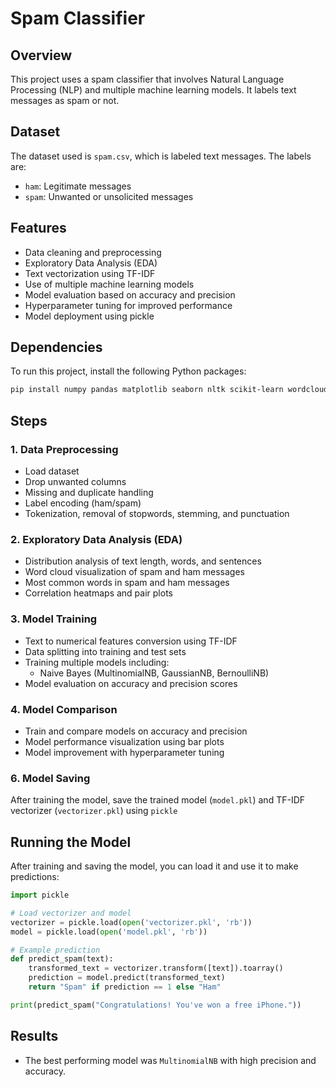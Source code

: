 # Spam Classifier

## Overview
This project uses a spam classifier that involves Natural Language Processing (NLP) and multiple machine learning models. It labels text messages as spam or not.

## Dataset
The dataset used is `spam.csv`, which is labeled text messages. The labels are:
- `ham`: Legitimate messages
- `spam`: Unwanted or unsolicited messages

## Features
- Data cleaning and preprocessing
- Exploratory Data Analysis (EDA)
- Text vectorization using TF-IDF
- Use of multiple machine learning models
- Model evaluation based on accuracy and precision
- Hyperparameter tuning for improved performance
- Model deployment using pickle

## Dependencies
To run this project, install the following Python packages:
```bash
pip install numpy pandas matplotlib seaborn nltk scikit-learn wordcloud xgboost
```

## Steps
### 1. Data Preprocessing
- Load dataset
- Drop unwanted columns
- Missing and duplicate handling
- Label encoding (ham/spam)
- Tokenization, removal of stopwords, stemming, and punctuation

### 2. Exploratory Data Analysis (EDA)
- Distribution analysis of text length, words, and sentences
- Word cloud visualization of spam and ham messages
- Most common words in spam and ham messages
- Correlation heatmaps and pair plots

### 3. Model Training
- Text to numerical features conversion using TF-IDF
- Data splitting into training and test sets
- Training multiple models including:
  - Naive Bayes (MultinomialNB, GaussianNB, BernoulliNB)
- Model evaluation on accuracy and precision scores

### 4. Model Comparison
- Train and compare models on accuracy and precision
- Model performance visualization using bar plots
- Model improvement with hyperparameter tuning

### 6. Model Saving
After training the model, save the trained model (`model.pkl`) and TF-IDF vectorizer (`vectorizer.pkl`) using `pickle`

## Running the Model
After training and saving the model, you can load it and use it to make predictions:
```python
import pickle

# Load vectorizer and model
vectorizer = pickle.load(open('vectorizer.pkl', 'rb'))
model = pickle.load(open('model.pkl', 'rb'))

# Example prediction
def predict_spam(text):
    transformed_text = vectorizer.transform([text]).toarray()
    prediction = model.predict(transformed_text)
    return "Spam" if prediction == 1 else "Ham"

print(predict_spam("Congratulations! You've won a free iPhone."))
```

## Results
- The best performing model was `MultinomialNB` with high precision and accuracy.





